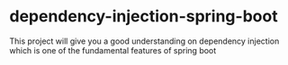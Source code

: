 # dependency-injection-spring-boot
This project will give you a good understanding on dependency injection which is one of the fundamental features of spring boot
